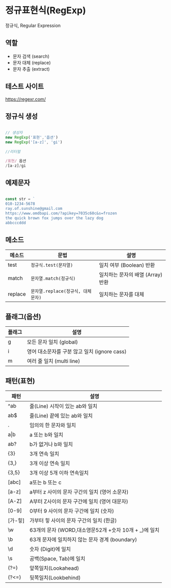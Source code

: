 # 정규표현식(RegExp)

정규식, Regular Expression

## 역할
- 문자 검색 (search)
- 문자 대체 (replace)
- 문자 추출 (extract)

## 테스트 사이트

https://regexr.com/

## 정규식 생성

``` js

// 생성자
new RegExp('표현','옵션')
new RegExp('[a-z]', 'gi')
 
//리터럴

/표현/ 옵션
/[a-z]/gi
```

## 예제문자

```js

const str = `
010-1234-5678
ray.of.sunshine@gmail.com
https://www.omdbapi.com/?apikey=7035c60c&s=frozen
the quick brown fox jumps over the lazy dog
abbcccddd
````

## 메소드

메소드 | 문법 | 설명
--|--|--
test | `정규식.test(문자열)` | 일치 여부 (Boolean) 반환
match | `문자열.match(정규식)` | 일치하는 문자의 배열 (Array) 반환
replace | `문자열.replace(정규식, 대체문자)` | 일치하는 문자를 대체

## 플래그(옵션)

플래그 | 설명
--|--
g | 모든 문자 일치 (global)
i | 영어 대소문자를 구분 않고 일치 (ignore cass)
m | 여러 줄 일치 (multi line)

## 패턴(표현)

패턴 | 설명
--|--
^ab | 줄(Line) 시작이 있는 ab와 일치
ab$ | 줄(Line) 끝에 있는 ab와 일치
. | 임의의 한 문자와 일치
a&verbar;b | a 또는 b와 일치
ab? | b가 없거나 b와 일치
{3} | 3개 연속 일치
{3,} |3개 이상 연속 일치
{3,5} | 3개 이상 5개 이하 연속일치
[abc] | a또는 b 또는 c
[a-z] | a부터 z 사이의 문자 구간의 일치 (영어 소문자)
[A-Z] | A부터 Z사이의 문자 구간에 일치 (영어 대문자)
[0-9] | 0부터 9 사이의 문자 구간에 일치 (숫자)
[가-힣] | 가부터 힣 사이의 문자 구간의 일치 (한글)
\w | 63개의 문자 (WORD,대소영문52개 +숫자 10개 + _)에 일치
\b | 63개 문자에 일치하지 않는 문자 경계 (boundary)
\d | 숫자 (Digit)에 일치
\s | 공백(Space, Tab)에 일치
(?=) | 앞쪽일치(Lookahead)
(?<=) | 뒷쪽일치(Lookbehind)
